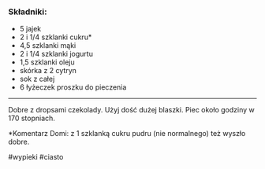 ### Składniki:
- 5 jajek
- 2 i 1/4 szklanki cukru*
- 4,5 szklanki mąki
- 2 i 1/4 szklanki jogurtu
- 1,5 szklanki oleju
- skórka z 2 cytryn
- sok z całej
- 6 łyżeczek proszku do pieczenia

-----
Dobre z dropsami czekolady.
Użyj dość dużej blaszki.
Piec około godziny w 170 stopniach.

*Komentarz Domi: z 1 szklanką cukru pudru (nie normalnego) też wyszło dobre.

#wypieki #ciasto 